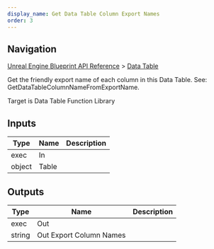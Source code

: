 ```yaml
---
display_name: Get Data Table Column Export Names
order: 3
---
```

## Navigation

[Unreal Engine Blueprint API Reference](https://dev.epicgames.com/documentation/en-us/unreal-engine/BlueprintAPI) > [Data Table](https://dev.epicgames.com/documentation/en-us/unreal-engine/BlueprintAPI/DataTable)

Get the friendly export name of each column in this Data Table.
See: GetDataTableColumnNameFromExportName.

Target is Data Table Function Library

## Inputs

| Type | Name | Description |
| --- | --- | --- |
| exec | In |  |
| object | Table |  |

## Outputs

| Type | Name | Description |
| --- | --- | --- |
| exec | Out |  |
| string | Out Export Column Names |  |
